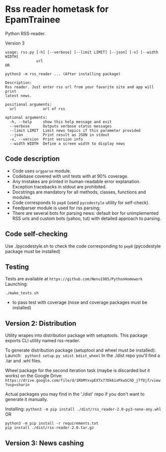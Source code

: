 # Rss reader hometask for EpamTrainee
Python RSS-reader.

Version 3
```shell
usage: rss.py [-h] [--verbose] [--limit LIMIT] [--json] [-v] [--width WIDTH]
              url
OR

python3 -m rss_reader ... (After installing package)

Description:
Rss reader. Just enter rss url from your favorite site and app will print
latest news.

positional arguments:
  url            url of rss

optional arguments:
  -h, --help     show this help message and exit
  --verbose      Outputs verbose status messages
  --limit LIMIT  Limit news topics if this parameter provided
  --json         Print result as JSON in stdout
  -v, --version  Print version info
  --width WIDTH  Define a screen width to display news

```

## Code description
* Code uses `argparse` module.
* Codebase covered with unit tests with at 90% coverage.
* Any mistakes are printed in human-readable error explanation.
Exception tracebacks in stdout are prohibited.
* Docstrings are mandatory for all methods, classes, functions and modules.
* Code corresponds to `pep8` (used `pycodestyle` utility for self-check).
* Feedparser module is used for rss parsing;
* There are several bots for parsing news: default bor for unimplemented RSS urls and
    custom bots (yahoo, tut) with detailed approach to parsing.

## Code self-checking
Use ./pycodestyle.sh to check the code corresponding to `pep8`
(pycodestyle package must be installed)

## Testing
Tests are available at `https://github.com/Nenu1985/PythonHomework`
Launching:
```
./make_tests.sh
```
- to pass test with coverage
(nose and coverage packages must be installed)

## Version 2: Distribution
Utility wrapes into distribution package with setuptools.
This package exports CLI utility named rss-reader.

To generate distribution package (setuptool and wheel must be installed):
Launch:
``` python3 setup.py sdist bdist_wheel```
In the ./dist repo you'll find a .tar and .whl files.

Wheel package for the second iteration task 
(maybe is discarded but it works) on the Google Drive:
```https://drive.google.com/file/d/1RbMYxvpEXTx77Dk61xPkwSChD_jTf0jf/view?usp=sharin```

Actual packages you may find in the './dist' repo if you don't want to generate it manually.

Installing: 
```python3 -m pip install ./dist/rss_reader-2.0-py3-none-any.whl```
OR
```
python3 -m pip install -r requirements.txt
pip install ./dist/rss-reader-2.0.tar.gz
```
## Version 3: News cashing



